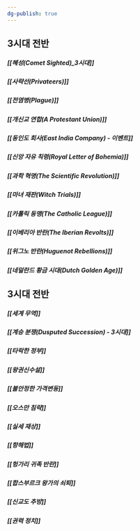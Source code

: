 ```yaml
---
dg-publish: true
---
```

## 3시대 전반

##### [[혜성(Comet Sighted)_3시대]]
##### [[사략선(Privateers)]]
##### [[전염병(Plague)]]
##### [[개신교 연합(A Protestant Union)]]
##### [[동인도 회사(East India Company) - 이벤트]]
##### [[신앙 자유 칙령(Royal Letter of Bohemia)]]
##### [[과학 혁명(The Scientific Revolution)]]
##### [[마녀 재판(Witch Trials)]]
##### [[카톨릭 동맹(The Catholic League)]]
##### [[이베리아 반란(The Iberian Revolts)]]
##### [[위그노 반란(Huguenot Rebellions)]]
##### [[네덜란드 황금 시대(Dutch Golden Age)]]

## 3시대 전반

##### [[세계 무역]]
##### [[계승 분쟁(Dusputed Succession) - 3시대]]
##### [[타락한 정부]]
##### [[왕권신수설]]
##### [[불안정한 가격변동]]
##### [[오스만 침략]]
##### [[실세 재상]]
##### [[항해법]]
##### [[헝가리 귀족 반란]]
##### [[합스부르크 왕가의 쇠퇴]]
##### [[신교도 추방]]
##### [[권력 정치]]





